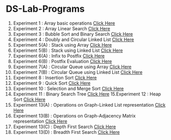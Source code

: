 # DS-Lab-Programs

1. Experiment 1 : Array basic operations <a href="https://github.com/mittalHimanshu/DS-Lab-Programs/blob/master/Exp.1-Array%20basic%20operations.cpp">Click Here</a>
2. Experiment 2 : Array Linear Search <a href="https://github.com/mittalHimanshu/DS-Lab-Programs/blob/master/Exp.2-Array%20Linear%20Search.cpp">Click Here</a>
3. Experiment 3 : Bubble Sort and Binary Search <a href="https://github.com/mittalHimanshu/DS-Lab-Programs/blob/master/Exp.3-Bubble%20Sort%20%26%20Binary%20Search.cpp">Click Here</a>
4. Experiment 4 : Doubly and Circular Linked List <a href="https://github.com/mittalHimanshu/DS-Lab-Programs/blob/master/Exp.4-Doubly%20and%20Circular%20Linked%20List.cpp">Click Here</a>
5. Experiment 5(A) : Stack using Array <a href="https://github.com/mittalHimanshu/DS-Lab-Programs/blob/master/Exp.5%20(A)-Stack%20using%20Array.cpp">Click Here</a>
6. Experiment 5(B) : Stack using Linked List <a href="https://github.com/mittalHimanshu/DS-Lab-Programs/blob/master/Exp.5%20(B)-Stack%20using%20Linked%20List.cpp">Click Here</a>
7. Experiment 6(A) : Infix to Postfix <a href="https://github.com/mittalHimanshu/DS-Lab-Programs/blob/master/Exp.6%20(A)-Infix%20To%20Postfix.cpp">Click Here</a>
8. Experiment 6(B) : Postfix Evaluation <a href="https://github.com/mittalHimanshu/DS-Lab-Programs/blob/master/Exp.6%20(B)%20Postfix%20Evaluation.cpp">Click Here</a>
9. Experiment 7(A) : Circular Queue using Array <a href="https://github.com/mittalHimanshu/DS-Lab-Programs/blob/master/Exp.7%20(A)-Circular%20Queue%20using%20Array.cpp">Click Here</a>
10. Experiment 7(B) : Circular Queue using Linked List <a href="https://github.com/mittalHimanshu/DS-Lab-Programs/blob/master/Exp.7%20(B)-Circular%20Queue%20using%20Linked%20List.cpp">Click Here</a>
11. Experiment 8 : Insertion Sort <a href="https://github.com/mittalHimanshu/DS-Lab-Programs/blob/master/Exp.8-Insertion%20Sort.cpp">Click Here</a>
12. Experiment 9 : Quick Sort <a href="https://github.com/mittalHimanshu/DS-Lab-Programs/blob/master/Exp.9-Quick%20Sort.cpp">Click Here</a>
13. Experiment 10 : Selection and Merge Sort <a href="https://github.com/mittalHimanshu/DS-Lab-Programs/blob/master/Exp.10-Selection%20and%20Merge%20Sort.cpp">Click Here</a>
14. Experiment 11 : Binary Search Tree <a href="https://github.com/mittalHimanshu/DS-Lab-Programs/blob/master/Exp.11-Binary%20Search%20Tree.cpp">Click Here</a>
15.Experiment 12 : Heap Sort <a href="https://github.com/mittalHimanshu/DS-Lab-Programs/blob/master/Exp.12-Heap%20Sort.cpp">Click Here</a>
16. Experiment 13(A) : Operations on Graph-Linked List representation <a href="https://github.com/mittalHimanshu/DS-Lab-Programs/blob/master/Exp.13(A)-Operations%20on%20Graph-Linked%20List%20representation.cpp">Click Here</a>
17. Experiment 13(B) : Operations on Graph-Adjacency Matrix representation <a href="https://github.com/mittalHimanshu/DS-Lab-Programs/blob/master/Exp.13(B)-Operations%20on%20Graph-Adjacency%20Matrix%20representation.cpp">Click Here</a>
18. Experiment 13(C) : Depth First Search <a href="https://github.com/mittalHimanshu/DS-Lab-Programs/blob/master/Exp.13(C)-Depth%20First%20Search.cpp">Click Here</a>
19. Experiment 13(D) : Breadth First Search <a href="https://github.com/mittalHimanshu/DS-Lab-Programs/blob/master/Exp.13(D)-Breadth%20First%20Search.cpp">Click Here</a>